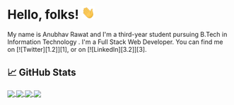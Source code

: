# Hello, folks! <img src="https://raw.githubusercontent.com/anurawat01/anurawat01/master/wave.gif" width="30px">


My name is Anubhav Rawat and I'm a third-year student pursuing B.Tech in Information Technology . I'm a Full Stack Web Developer. You can find me on [![Twitter][1.2]][1],  or on [![LinkedIn][3.2]][3].

## &#x1f4c8; GitHub Stats

<a href="https://github.com/anurawat01/anurawat01">
<img align="center" src="https://github-readme-stats.vercel.app/api/top-langs?username=anurawat01&title_color=ffffff&bg_color=1d1f21&text_color=c9cacc" >
</a>

<a href="https://github.com/anurawat01/anurawat01">
<img align="center" src="https://github-readme-stats.vercel.app/api?username=anurawat01&show_icons=true&theme=onedark&count_private=true" >
</a>



<a href="https://github.com/anurawat01/anurawat01">
<img align="center" src="https://github-readme-stats.vercel.app/api/pin/?username=anurawat01&title_color=ffffff&repo=college_project&show_owner=true&bg_color=1d1f21&text_color=c9cacc" >
</a>
<a href="https://github.com/anurawat01/anurawat01">
<img align="center" src="https://github-readme-stats.vercel.app/api/pin/?username=anurawat01&title_color=ffffff&repo=VL-Crew&show_owner=true&bg_color=1d1f21&text_color=c9cacc" >
</a>


